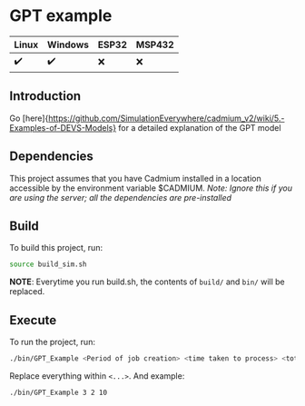 # GPT example
|  Linux | Windows| ESP32 | MSP432 |
|:--|:--|:--|:--|
|:heavy_check_mark:|:heavy_check_mark:|:x:|:x:|
## Introduction
Go [here]{https://github.com/SimulationEverywhere/cadmium_v2/wiki/5.-Examples-of-DEVS-Models} for a detailed explanation of the GPT model

## Dependencies
This project assumes that you have Cadmium installed in a location accessible by the environment variable $CADMIUM.
_Note: Ignore this if you are using the server; all the dependencies are pre-installed_

## Build
To build this project, run:
```sh
source build_sim.sh
```
__NOTE__: Everytime you run build.sh, the contents of `build/` and `bin/` will be replaced.

## Execute
To run the project, run:
```sh
./bin/GPT_Example <Period of job creation> <time taken to process> <total observation time>
```
Replace everything within `<...>`. And example:
```sh
./bin/GPT_Example 3 2 10
```